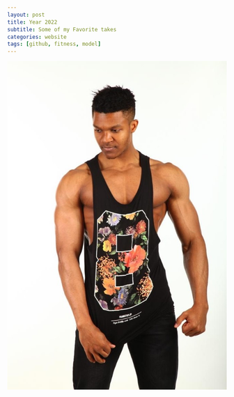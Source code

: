 ```yaml
---
layout: post
title: Year 2022
subtitle: Some of my Favorite takes
categories: website
tags: [github, fitness, model]
---
```



![GSN](/assets/images/banners/1FB1C2A0-E502-4228-B837-8E6E11B7B1A6.JPG)
